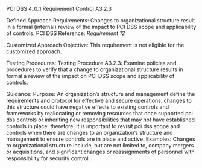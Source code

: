 PCI DSS 4_0_1 Requirement Control A3.2.3

Defined Approach Requirements:
Changes to organizational structure result in a formal (internal) review of the impact to PCI DSS scope and applicability of controls. PCI DSS Reference: _Requirement 12_

Customized Approach Objective:
This requirement is not eligible for the customized approach.

Testing Procedures:
Testing Procedure A3.2.3: Examine policies and procedures to verify that a change to organizational structure results in formal a review of the impact on PCI DSS scope and applicability of controls.

Guidance:
Purpose: An organization’s structure and management define the requirements and protocol for effective and secure operations. changes to this structure could have negative effects to existing controls and frameworks by reallocating or removing resources that once supported pci dss controls or inheriting new responsibilities that may not have established controls in place. therefore, it is important to revisit pci dss scope and controls when there are changes to an organization’s structure and management to ensure controls are in place and active. Examples: Changes to organizational structure include, but are not limited to, company mergers or acquisitions, and significant changes or reassignments of personnel with responsibility for security control.